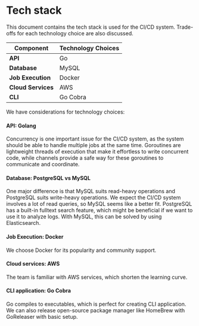 # Tech stack

This document contains the tech stack is used for the CI/CD system. Trade-offs for each technology choice are also discussed.

| Component          | Technology Choices |
| ------------------ | ------------------ |
| **API**            | Go                 |
| **Database**       | MySQL              |
| **Job Execution**  | Docker             |
| **Cloud Services** | AWS                |
| **CLI**            | Go Cobra           |

We have considerations for technology choices:

#### API: Golang

Concurrency is one important issue for the CI/CD system, as the system should be able to handle multiple jobs at the same time. Goroutines are lightweight threads of execution that make it effortless to write concurrent code, while channels provide a safe way for these goroutines to communicate and coordinate.

#### Database: PostgreSQL vs MySQL

One major difference is that MySQL suits read-heavy operations and PostgreSQL suits write-heavy operations.
We expect the CI/CD system involves a lot of read queries, so MySQL seems like a better fit.
PostgreSQL has a built-in fulltext search feature, which might be beneficial if we want to use it to analyze logs.
With MySQL, this can be solved by using Elasticsearch.

#### Job Execution: Docker

We choose Docker for its popularity and community support.

#### Cloud services: AWS

The team is familiar with AWS services, which shorten the learning curve.

#### CLI application: Go Cobra

Go compiles to executables, which is perfect for creating CLI application. We can also release open-source package manager like HomeBrew with GoReleaser with basic setup.
